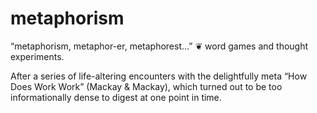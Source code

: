 # metaphorism
“metaphorism, metaphor-er, metaphorest...” ❦ word games and thought experiments.

After a series of life-altering encounters with the delightfully meta “How Does Work Work” (Mackay & Mackay), which turned out to be too informationally dense to digest at one point in time.
